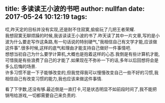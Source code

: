title: 多读读王小波的书吧
author: nullfan
date: 2017-05-24 10:12:19
tags:
---
哎,昨天定的目标并没有实现,还是耐不住寂寞,偷偷玩了几把王者荣耀.  
我想寂寞无聊烦躁的时候,我该读读王小波的书了.昨天读了其中一片文章,写的是小波为什么要走写作这条路,有一句话说的特别硬气,"我相信自己有文学才能,应该做这件事".很多时候,这样的底气和理由才能支持自己做好一件事情吧.  
想想当初自己为什么要学计算机,大概也是抱着这样的心态.我倒是有些计算机才能,可惜我是有些浪费了自己的才能了.如果现在不弥补一下的话,多年以后回想将会是多么后悔的场景.  
许多习惯不是一下子能够改变的,但我觉得我可以慢慢改变自己一些不好的习惯,我相信自己有改变习惯的能力,我也应该来做这件事情.  

看了下字数,还没有够.最近倒是一直打卡,可是状态明显不如前段时间了,我不能把锅甩给游戏,一切都需要自己来负责的.  